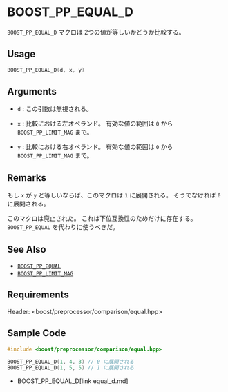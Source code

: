 # BOOST_PP_EQUAL_D

`BOOST_PP_EQUAL_D` マクロは 2つの値が等しいかどうか比較する。

## Usage

```cpp
BOOST_PP_EQUAL_D(d, x, y)
```

## Arguments

- `d` :
	この引数は無視される。

- `x` :
	比較における左オペランド。
	有効な値の範囲は `0` から `BOOST_PP_LIMIT_MAG` まで。

- `y` :
	比較における右オペランド。
	有効な値の範囲は `0` から `BOOST_PP_LIMIT_MAG` まで。

## Remarks

もし `x` が `y` と等しいならば、このマクロは `1` に展開される。
そうでなければ `0` に展開される。

このマクロは廃止された。
これは下位互換性のためだけに存在する。
`BOOST_PP_EQUAL` を代わりに使うべきだ。

## See Also

- [`BOOST_PP_EQUAL`](equal.md)
- [`BOOST_PP_LIMIT_MAG`](limit_mag.md)

## Requirements

Header: &lt;boost/preprocessor/comparison/equal.hpp&gt;

## Sample Code

```cpp
#include <boost/preprocessor/comparison/equal.hpp>

BOOST_PP_EQUAL_D(1, 4, 3) // 0 に展開される
BOOST_PP_EQUAL_D(1, 5, 5) // 1 に展開される
```
* BOOST_PP_EQUAL_D[link equal_d.md]

